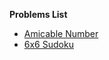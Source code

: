 **Problems List**
  * [Amicable Number](http://code.google.com/p/tcsudoku/wiki/AmicableNumberProblem)
  * [6x6 Sudoku](http://code.google.com/p/tcsudoku/wiki/ProblemDescription)